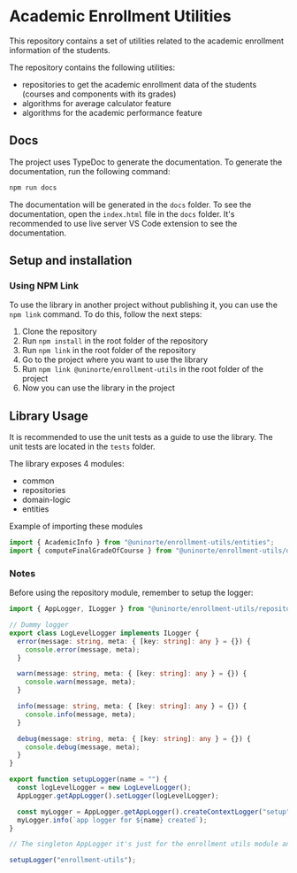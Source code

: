 # Academic Enrollment Utilities

This repository contains a set of utilities related to the academic enrollment information of the students.

The repository contains the following utilities:

- repositories to get the academic enrollment data of the students (courses and components with its grades)
- algorithms for average calculator feature
- algorithms for the academic performance feature

## Docs

The project uses TypeDoc to generate the documentation. To generate the documentation, run the following command:

```bash
npm run docs
```

The documentation will be generated in the `docs` folder. To see the documentation, open the `index.html` file in the `docs` folder. It's recommended to use live server VS Code extension to see the documentation.

## Setup and installation

### Using NPM Link

To use the library in another project without publishing it, you can use the `npm link` command. To do this, follow the next steps:

1. Clone the repository
2. Run `npm install` in the root folder of the repository
3. Run `npm link` in the root folder of the repository
4. Go to the project where you want to use the library
5. Run `npm link @uninorte/enrollment-utils` in the root folder of the project
6. Now you can use the library in the project

## Library Usage

It is recommended to use the unit tests as a guide to use the library. The unit tests are located in the `tests` folder.

The library exposes 4 modules:

- common
- repositories
- domain-logic
- entities

Example of importing these modules

```typescript
import { AcademicInfo } from "@uninorte/enrollment-utils/entities";
import { computeFinalGradeOfCourse } from "@uninorte/enrollment-utils/domain-logic";
```

### Notes

Before using the repository module, remember to setup the logger:

```typescript
import { AppLogger, ILogger } from "@uninorte/enrollment-utils/repositories";

// Dummy logger
export class LogLevelLogger implements ILogger {
  error(message: string, meta: { [key: string]: any } = {}) {
    console.error(message, meta);
  }

  warn(message: string, meta: { [key: string]: any } = {}) {
    console.warn(message, meta);
  }

  info(message: string, meta: { [key: string]: any } = {}) {
    console.info(message, meta);
  }

  debug(message: string, meta: { [key: string]: any } = {}) {
    console.debug(message, meta);
  }
}

export function setupLogger(name = "") {
  const logLevelLogger = new LogLevelLogger();
  AppLogger.getAppLogger().setLogger(logLevelLogger);

  const myLogger = AppLogger.getAppLogger().createContextLogger("setup");
  myLogger.info(`app logger for ${name} created`);
}

// The singleton AppLogger it's just for the enrollment utils module and it's not shared with other modules

setupLogger("enrollment-utils");
```

